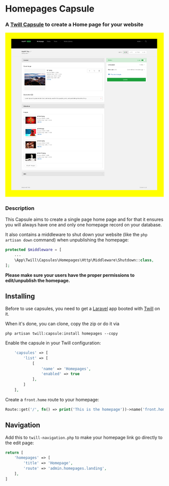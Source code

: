 # Homepages Capsule

### A [Twill Capsule](https://github.com/area17/twill) to create a Home page for your website

![screenshot](docs/screenshot-1.png)

### Description

This Capsule aims to create a single page home page and for that it ensures you will always have one and only one homepage record on your database.

It also contains a middleware to shut down your website (like the `php artisan down` command) when unpublishing the homepage:

```php
protected $middleware = [
    ...
    \App\Twill\Capsules\Homepages\Http\Middleware\Shutdown::class,
];
```

**Please make sure your users have the proper permissions to edit/unpublish the homepage.**

## Installing

Before to use capsules, you need to get a [Laravel](https://laravel.com/docs/9.x/installation) app booted with [Twill](https://github.com/area17/twill) on it.

When it's done, you can clone, copy the zip or do it via

```
php artisan twill:capsule:install homepages --copy
```

Enable the capsule in your Twill configuration:

```php
    'capsules' => [
        'list' => [
            [
                'name' => 'Homepages',
                'enabled' => true
            ],
        ]
    ],
```

Create a `front.home` route to your homepage:

```php
Route::get('/', fn() => print('This is the homepage'))->name('front.home');
```

## Navigation

Add this to `twill-navigation.php` to make your homepage link go directly to the edit page:

```php
return [
    'homepages' => [
        'title' => 'Homepage',
        'route' => 'admin.homepages.landing',
    ],
]
```
